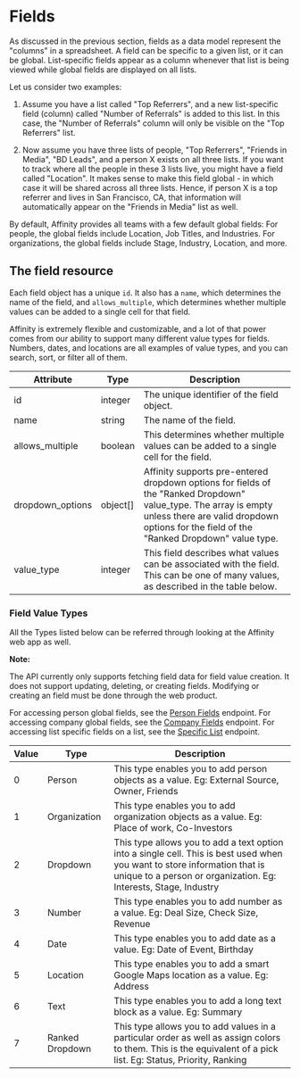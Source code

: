 # Fields
As discussed in the previous section, fields as a data model represent the
"columns" in a spreadsheet. A field can be specific to a given list, or it
can be global. List-specific fields appear as a column whenever that
list is being viewed while global fields are displayed on all lists.

Let us consider two examples:

1. Assume you have a list called "Top Referrers", and a new list-specific field (column)
called "Number of Referrals" is added to this list. In this case,
the "Number of Referrals" column will only be visible on the "Top Referrers" list.

2. Now assume you have three lists of people, "Top Referrers", "Friends in Media",
"BD Leads", and a person X exists on all three lists. If you want to track where all the
people in these 3 lists live, you might have a field called "Location".
It makes sense to make this field global - in which case it will be shared
across all three lists. Hence, if person X is a top referrer and lives in San
Francisco, CA, that information will automatically appear on the "Friends in Media"
list as well.

By default, Affinity provides all teams with a few default global fields:
For people, the global fields include Location, Job Titles, and Industries.
For organizations, the global fields include Stage, Industry, Location, and
more.

## The field resource
Each field object has a unique `id`. It also has a `name`, which determines the name of the field,
and `allows_multiple`, which determines whether multiple values can be added to a single cell for that field.

Affinity is extremely flexible and customizable, and a lot of that power comes from our ability to support many different
value types for fields. Numbers, dates, and locations are all examples of value types, and you can search,
sort, or filter all of them.

Attribute | Type | Description
--------- | ------- | -----------
id | integer | The unique identifier of the field object.
name | string | The name of the field.
allows_multiple | boolean | This determines whether multiple values can be added to a single cell for the field.
dropdown_options | object[] | Affinity supports pre-entered dropdown options for fields of the "Ranked Dropdown" value_type. The array is empty unless there are valid dropdown options for the field of the "Ranked Dropdown" value type.  
value_type | integer | This field describes what values can be associated with the field. This can be one of many values, as described in the table below.

### Field Value Types

All the Types listed below can be referred through looking at the Affinity web app as well.

**Note:**

The API currently only supports fetching field data for field value creation.
It does not support updating, deleting, or creating fields. Modifying or
creating an field must be done through the web product.

For accessing person global fields, see the [Person Fields](#get-global-fields) endpoint.
For accessing company global fields, see the [Company Fields](#get-global-fields33) endpoint.
For accessing list specific fields on a list, see the [Specific List](#get-a-specific-list) endpoint.


Value | Type | Description
--------- | ------- | -----------
0 | Person | This type enables you to add person objects as a value. Eg: External Source, Owner, Friends
1 | Organization | This type enables you to add organization objects as a value. Eg: Place of work, Co-Investors
2 | Dropdown | This type allows you to add a text option into a single cell. This is best used when you want to store information that is unique to a person or organization. Eg: Interests, Stage, Industry
3 | Number | This type enables you to add number as a value. Eg: Deal Size, Check Size, Revenue
4 | Date | This type enables you to add date as a value. Eg: Date of Event, Birthday
5 | Location | This type enables you to add a smart Google Maps location as a value. Eg: Address
6 | Text | This type enables you to add a long text block as a value. Eg: Summary
7 | Ranked Dropdown | This type allows you to add values in a particular order as well as assign colors to them. This is the equivalent of a pick list. Eg: Status, Priority, Ranking
